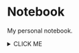 # Notebook
My personal notebook.

<details>
    <summary>CLICK ME</summary>


We can hide anything, even code!

    ```ruby
      puts "Hello World"
    ```


</details>
